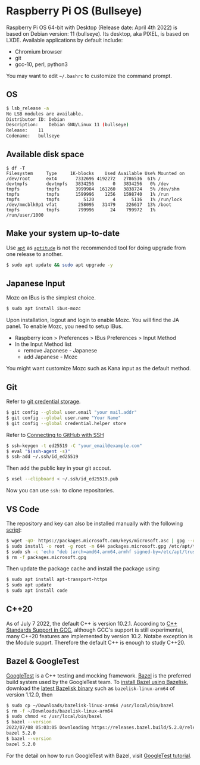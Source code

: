 # Raspberry Pi OS (Bullseye)

Raspberry Pi OS 64-bit with Desktop (Release date: April 4th 2022) is based on Debian version: 11 (bullseye). Its desktop, aka PIXEL, is based on LXDE. Available applications by default include:

- Chromium browser
- git
- gcc-10, perl, python3

You may want to edit `~/.bashrc` to customize the command prompt.

## OS

```bash
$ lsb_release -a
No LSB modules are available.
Distributor ID:	Debian
Description:	Debian GNU/Linux 11 (bullseye)
Release:	11
Codename:	bullseye
```

## Available disk space

```
$ df -T
Filesystem     Type     1K-blocks    Used Available Use% Mounted on
/dev/root      ext4       7332696 4192272   2786536  61% /
devtmpfs       devtmpfs   3834256       0   3834256   0% /dev
tmpfs          tmpfs      3999984  161260   3838724   5% /dev/shm
tmpfs          tmpfs      1599996    1256   1598740   1% /run
tmpfs          tmpfs         5120       4      5116   1% /run/lock
/dev/mmcblk0p1 vfat        258095   31479    226617  13% /boot
tmpfs          tmpfs       799996      24    799972   1% /run/user/1000
```

## Make your system up-to-date

Use [`apt`](https://www.debian.org/doc/manuals/debian-faq/pkgtools.en.html) as [`aptitude`](https://www.debian.org/doc/manuals/debian-faq/uptodate.en.html) is not the recommended tool for doing upgrade from one release to another.

```bash
$ sudo apt update && sudo apt upgrade -y
```

## Japanese Input

Mozc on IBus is the simplest choice.

```bash
$ sudo apt install ibus-mozc
```

Upon installation, logout and login to enable Mozc. You will find the JA panel. To enable Mozc, you need to setup IBus.

- Raspberry icon > Preferences > IBus Preferences > Input Method
- In the Input Method list
  - remove Japanese - Japanese
  - add Japanese - Mozc

You might want customize Mozc such as Kana input as the default method.

## Git

Refer to [git credential storage](https://git-scm.com/book/en/v2/Git-Tools-Credential-Storage).

```bash
$ git config --global user.email "your mail.addr"
$ git config --global user.name "Your Name"
$ git config --global credential.helper store
```

Refer to [Connecting to GitHub with SSH](https://docs.github.com/en/github/authenticating-to-github/connecting-to-github-with-ssh)

```bash
$ ssh-keygen -t ed25519 -C "your_email@example.com"
$ eval "$(ssh-agent -s)"
$ ssh-add ~/.ssh/id_ed25519
```

Then add the public key in your git accout.

```bash
$ xsel --clipboard < ~/.ssh/id_ed25519.pub
```

Now you can use `ssh:` to clone repositories.

## VS Code

The repository and key can also be installed manually with the following [script](https://code.visualstudio.com/docs/setup/linux):

```bash
$ wget -qO- https://packages.microsoft.com/keys/microsoft.asc | gpg --dearmor > packages.microsoft.gpg
$ sudo install -o root -g root -m 644 packages.microsoft.gpg /etc/apt/trusted.gpg.d/
$ sudo sh -c 'echo "deb [arch=amd64,arm64,armhf signed-by=/etc/apt/trusted.gpg.d/packages.microsoft.gpg] https://packages.microsoft.com/repos/code stable main" > /etc/apt/sources.list.d/vscode.list'
$ rm -f packages.microsoft.gpg
```

Then update the package cache and install the package using:

```bash
$ sudo apt install apt-transport-https
$ sudo apt update
$ sudo apt install code
```

## C++20

As of July 7 2022, the default C++ is version 10.2.1. According to [C++ Standards Support in GCC](https://gcc.gnu.org/projects/cxx-status.html), although GCC's support is still experimental, many C++20 features are implemented by version 10.2. Notabe exception is the Module supprt. Therefore the default C++ is enough to study C++20.

## Bazel & GoogleTest

[GoogleTest](https://google.github.io/googletest/) is a C++ testing and mocking framework. [Bazel](https://bazel.build/) is the preferred build system used by the GoogleTest team.
To [install Bazel using Bazelisk](https://bazel.build/install/bazelisk), download the [latest Bazelisk binary](https://github.com/bazelbuild/bazelisk/releases) such as `bazelisk-linux-arm64` of version 1.12.0, then

```bash
$ sudo cp ~/Downloads/bazelisk-linux-arm64 /usr/local/bin/bazel
$ rm -f ~/Downloads/bazelisk-linux-arm64
$ sudo chmod +x /usr/local/bin/bazel
$ bazel --version
2022/07/08 05:03:05 Downloading https://releases.bazel.build/5.2.0/release/bazel-5.2.0-linux-arm64...
bazel 5.2.0
$ bazel --version
bazel 5.2.0
```

For the detail on how to run GoogleTest with Bazel, visit [GoogleTest tutorial](https://google.github.io/googletest/quickstart-bazel.html).

